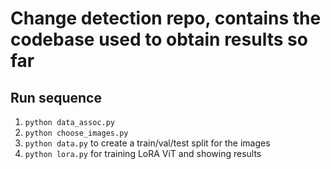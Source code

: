 # Change detection repo, contains the codebase used to obtain results so far

## Run sequence
1. `python data_assoc.py`
2. `python choose_images.py`
3. `python data.py` to create a train/val/test split for the images
4. `python lora.py` for training LoRA ViT and showing results